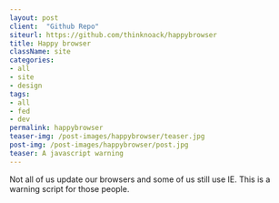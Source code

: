 ```yaml
---
layout: post
client:  "Github Repo"
siteurl: https://github.com/thinknoack/happybrowser
title: Happy browser 
className: site
categories: 
- all
- site
- design
tags:
- all
- fed
- dev
permalink: happybrowser
teaser-img: /post-images/happybrowser/teaser.jpg
post-img: /post-images/happybrowser/post.jpg
teaser: A javascript warning
---
```

Not all of us update our browsers and some of us still use IE. This is a warning script for those people.